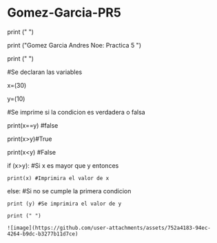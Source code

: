 # Gomez-Garcia-PR5
print (" ")

print ("Gomez Garcia Andres Noe: Practica 5 ")

print (" ")

#Se declaran las variables

x=(30)

y=(10)

#Se imprime si la condicion es verdadera o falsa

print(x==y) #false

print(x>y)#True

print(x<y) #False

if (x>y): #Si x es mayor que y entonces

    print(x) #Imprimira el valor de x
    
else: #Si no se cumple la primera condicion

    print (y) #Se imprimira el valor de y
    
    print (" ")

    ![image](https://github.com/user-attachments/assets/752a4183-94ec-4264-b9dc-b3277b11d7ce)
